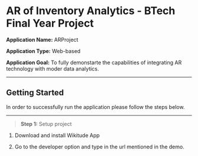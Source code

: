 # **AR of Inventory Analytics - BTech Final Year Project**

**Application Name:** ARProject

**Application Type:** Web-based

**Application Goal:** To fully demonstarte the capabilities of integrating AR technology with moder data analytics.
***
## **Getting Started**

In order to successfully run the application please follow the steps below.
***

>**Step 1:** Setup project

1. Download and install Wikitude App

2. Go to the developer option and type in the url mentioned in the demo.